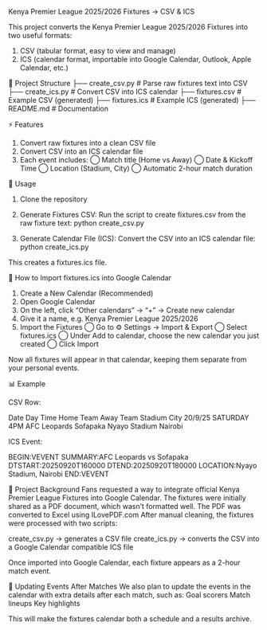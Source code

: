 Kenya Premier League 2025/2026 Fixtures → CSV & ICS

This project converts the Kenya Premier League 2025/2026 Fixtures into two useful formats:

1. CSV (tabular format, easy to view and manage)
2. ICS (calendar format, importable into Google Calendar, Outlook, Apple Calendar, etc.)

📂 Project Structure
├── create_csv.py      # Parse raw fixtures text into CSV
├── create_ics.py      # Convert CSV into ICS calendar
├── fixtures.csv       # Example CSV (generated)
├── fixtures.ics       # Example ICS (generated)
├── README.md          # Documentation

⚡ Features
1. Convert raw fixtures into a clean CSV file
2. Convert CSV into an ICS calendar file
3. Each event includes:
◯ Match title (Home vs Away)
◯ Date & Kickoff Time
◯ Location (Stadium, City)
◯ Automatic 2-hour match duration

🚀 Usage
1. Clone the repository
2. Generate Fixtures CSV: Run the script to create fixtures.csv from the raw fixture text:
python create_csv.py

3. Generate Calendar File (ICS): Convert the CSV into an ICS calendar file:
python create_ics.py


This creates a fixtures.ics file.

📅 How to Import fixtures.ics into Google Calendar
1. Create a New Calendar (Recommended)
2. Open Google Calendar
3. On the left, click “Other calendars” → “+” → Create new calendar
4. Give it a name, e.g. Kenya Premier League 2025/2026
5. Import the Fixtures
◯ Go to ⚙ Settings → Import & Export
◯ Select fixtures.ics
◯ Under Add to calendar, choose the new calendar you just created
◯ Click Import

Now all fixtures will appear in that calendar, keeping them separate from your personal events.

📊 Example

CSV Row:

Date	Day	Time	Home Team	Away Team	Stadium	City
20/9/25	SATURDAY	4PM	AFC Leopards	Sofapaka	Nyayo Stadium	Nairobi

ICS Event:

BEGIN:VEVENT
SUMMARY:AFC Leopards vs Sofapaka
DTSTART:20250920T160000
DTEND:20250920T180000
LOCATION:Nyayo Stadium, Nairobi
END:VEVENT

📌 Project Background
Fans requested a way to integrate official Kenya Premier League Fixtures into Google Calendar.
The fixtures were initially shared as a PDF document, which wasn’t formatted well.
The PDF was converted to Excel using ILovePDF.com
After manual cleaning, the fixtures were processed with two scripts:

create_csv.py → generates a CSV file
create_ics.py → converts the CSV into a Google Calendar compatible ICS file

Once imported into Google Calendar, each fixture appears as a 2-hour match event.

🔄 Updating Events After Matches
We also plan to update the events in the calendar with extra details after each match, such as:
Goal scorers
Match lineups
Key highlights

This will make the fixtures calendar both a schedule and a results archive.